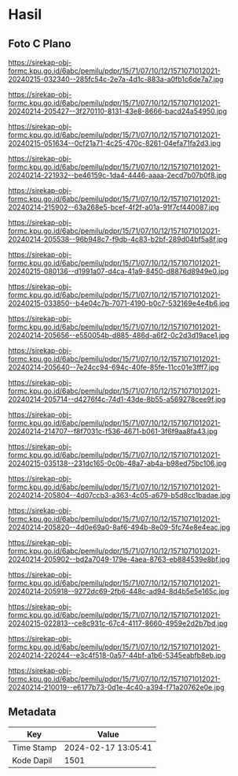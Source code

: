 # Hasil

## Foto C Plano

https://sirekap-obj-formc.kpu.go.id/6abc/pemilu/pdpr/15/71/07/10/12/1571071012021-20240215-032340--285fc54c-2e7a-4d1c-883a-a0fb1c6de7a7.jpg

https://sirekap-obj-formc.kpu.go.id/6abc/pemilu/pdpr/15/71/07/10/12/1571071012021-20240214-205427--3f270110-8131-43e8-8666-bacd24a54950.jpg

https://sirekap-obj-formc.kpu.go.id/6abc/pemilu/pdpr/15/71/07/10/12/1571071012021-20240215-051634--0cf21a71-4c25-470c-8261-04efa71fa2d3.jpg

https://sirekap-obj-formc.kpu.go.id/6abc/pemilu/pdpr/15/71/07/10/12/1571071012021-20240214-221932--be46159c-1da4-4446-aaaa-2ecd7b07b0f8.jpg

https://sirekap-obj-formc.kpu.go.id/6abc/pemilu/pdpr/15/71/07/10/12/1571071012021-20240214-215902--63a268e5-bcef-4f2f-a01a-91f7cf440087.jpg

https://sirekap-obj-formc.kpu.go.id/6abc/pemilu/pdpr/15/71/07/10/12/1571071012021-20240214-205538--96b948c7-f9db-4c83-b2bf-289d04bf5a8f.jpg

https://sirekap-obj-formc.kpu.go.id/6abc/pemilu/pdpr/15/71/07/10/12/1571071012021-20240215-080136--d1991a07-d4ca-41a9-8450-d8876d8949e0.jpg

https://sirekap-obj-formc.kpu.go.id/6abc/pemilu/pdpr/15/71/07/10/12/1571071012021-20240215-033850--b4e04c7b-7071-4190-b0c7-532169e4e4b6.jpg

https://sirekap-obj-formc.kpu.go.id/6abc/pemilu/pdpr/15/71/07/10/12/1571071012021-20240214-205656--e550054b-d885-486d-a6f2-0c2d3d19ace1.jpg

https://sirekap-obj-formc.kpu.go.id/6abc/pemilu/pdpr/15/71/07/10/12/1571071012021-20240214-205640--7e24cc94-694c-40fe-85fe-11cc01e3fff7.jpg

https://sirekap-obj-formc.kpu.go.id/6abc/pemilu/pdpr/15/71/07/10/12/1571071012021-20240214-205714--d4276f4c-74d1-43de-8b55-a569278cee9f.jpg

https://sirekap-obj-formc.kpu.go.id/6abc/pemilu/pdpr/15/71/07/10/12/1571071012021-20240214-214707--f8f7031c-f536-4671-b061-3f6f9aa8fa43.jpg

https://sirekap-obj-formc.kpu.go.id/6abc/pemilu/pdpr/15/71/07/10/12/1571071012021-20240215-035138--231dc165-0c0b-48a7-ab4a-b98ed75bc106.jpg

https://sirekap-obj-formc.kpu.go.id/6abc/pemilu/pdpr/15/71/07/10/12/1571071012021-20240214-205804--4d07ccb3-a363-4c05-a679-b5d8cc1badae.jpg

https://sirekap-obj-formc.kpu.go.id/6abc/pemilu/pdpr/15/71/07/10/12/1571071012021-20240214-205820--4d0e69a0-8af6-494b-8e09-5fc74e8e4eac.jpg

https://sirekap-obj-formc.kpu.go.id/6abc/pemilu/pdpr/15/71/07/10/12/1571071012021-20240214-205902--bd2a7049-179e-4aea-8763-eb884539e8bf.jpg

https://sirekap-obj-formc.kpu.go.id/6abc/pemilu/pdpr/15/71/07/10/12/1571071012021-20240214-205918--9272dc69-2fb6-448c-ad94-8d4b5e5e165c.jpg

https://sirekap-obj-formc.kpu.go.id/6abc/pemilu/pdpr/15/71/07/10/12/1571071012021-20240215-022813--ce8c931c-67c4-4117-8660-4959e2d2b7bd.jpg

https://sirekap-obj-formc.kpu.go.id/6abc/pemilu/pdpr/15/71/07/10/12/1571071012021-20240214-220244--e3c4f518-0a57-44bf-a1b6-5345eabfb8eb.jpg

https://sirekap-obj-formc.kpu.go.id/6abc/pemilu/pdpr/15/71/07/10/12/1571071012021-20240214-210019--e6177b73-0d1e-4c40-a394-f71a20762e0e.jpg


## Metadata

| Key        | Value               |
| ---------- | ------------------- |
| Time Stamp | 2024-02-17 13:05:41 |
| Kode Dapil | 1501                |




